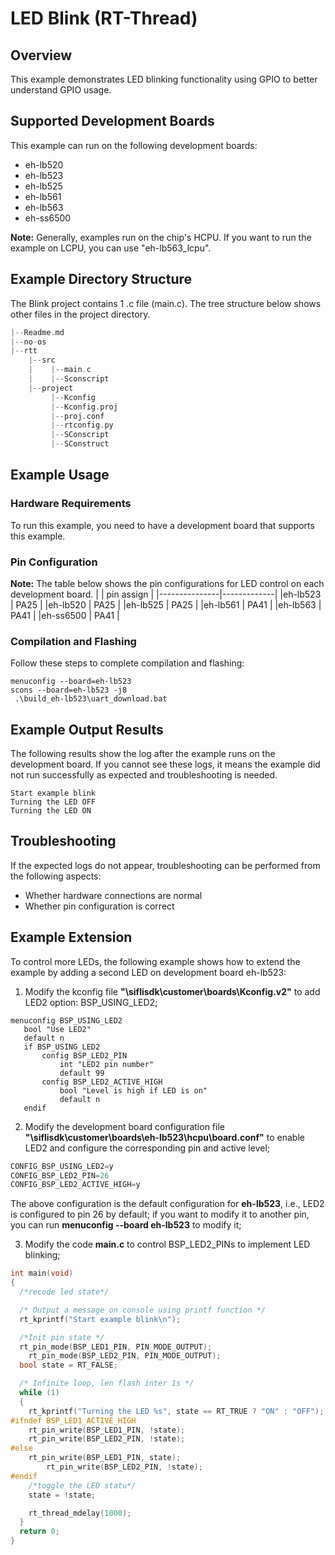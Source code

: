 # LED Blink (RT-Thread)
## Overview
This example demonstrates LED blinking functionality using GPIO to better understand GPIO usage.

## Supported Development Boards
This example can run on the following development boards:
* eh-lb520
* eh-lb523
* eh-lb525
* eh-lb561
* eh-lb563
* eh-ss6500

**Note:** Generally, examples run on the chip's HCPU. If you want to run the example on LCPU, you can use "eh-lb563_lcpu".

## Example Directory Structure
The Blink project contains 1 .c file (main.c). The tree structure below shows other files in the project directory.
```c
|--Readme.md
|--no-os
|--rtt
    |--src
    |    |--main.c
    |    |--Sconscript
    |--project  
         |--Kconfig
         |--Kconfig.proj
         |--proj.conf
         |--rtconfig.py
         |--SConscript
         |--SConstruct
```
## Example Usage
### Hardware Requirements
To run this example, you need to have a development board that supports this example.
### Pin Configuration
**Note:** The table below shows the pin configurations for LED control on each development board.
|               | pin assign  |
|---------------|-------------|
|eh-lb523    |    PA25     |
|eh-lb520    |    PA25     |
|eh-lb525    |    PA25     |
|eh-lb561    |    PA41     |
|eh-lb563    |    PA41     |
|eh-ss6500   |    PA41     |

### Compilation and Flashing
Follow these steps to complete compilation and flashing:
```shell
menuconfig --board=eh-lb523
scons --board=eh-lb523 -j8
 .\build_eh-lb523\uart_download.bat
```
## Example Output Results
The following results show the log after the example runs on the development board. If you cannot see these logs, it means the example did not run successfully as expected and troubleshooting is needed.
```
Start example blink
Turning the LED OFF
Turning the LED ON
```
 ## Troubleshooting
If the expected logs do not appear, troubleshooting can be performed from the following aspects:
* Whether hardware connections are normal
* Whether pin configuration is correct  

 ## Example Extension
 
 To control more LEDs, the following example shows how to extend the example by adding a second LED on development board eh-lb523:
 1. Modify the kconfig file **"\siflisdk\customer\boards\Kconfig.v2"** to add LED2 option: BSP_USING_LED2;
 ```kconfig
 menuconfig BSP_USING_LED2
    bool "Use LED2"
    default n
    if BSP_USING_LED2  
        config BSP_LED2_PIN
            int "LED2 pin number"
            default 99
        config BSP_LED2_ACTIVE_HIGH
            bool "Level is high if LED is on"
            default n
    endif 
```
 2. Modify the development board configuration file **"\siflisdk\customer\boards\eh-lb523\hcpu\board.conf"** to enable LED2 and configure the corresponding pin and active level;
  ```c
CONFIG_BSP_USING_LED2=y
CONFIG_BSP_LED2_PIN=26
CONFIG_BSP_LED2_ACTIVE_HIGH=y
```
The above configuration is the default configuration for **eh-lb523**, i.e., LED2 is configured to pin 26 by default; if you want to modify it to another pin, you can run **menuconfig --board eh-lb523** to modify it;

3. Modify the code **main.c** to control BSP_LED2_PINs to implement LED blinking;
  ```c
int main(void)
{
    /*recode led state*/

    /* Output a message on console using printf function */
    rt_kprintf("Start example blink\n");

    /*Init pin state */
    rt_pin_mode(BSP_LED1_PIN, PIN_MODE_OUTPUT);
	  rt_pin_mode(BSP_LED2_PIN, PIN_MODE_OUTPUT);
    bool state = RT_FALSE;

    /* Infinite loop, len flash inter 1s */
    while (1)
    {
      rt_kprintf("Turning the LED %s", state == RT_TRUE ? "ON" : "OFF");
#ifndef BSP_LED1_ACTIVE_HIGH
      rt_pin_write(BSP_LED1_PIN, !state);
      rt_pin_write(BSP_LED2_PIN, !state);
#else
      rt_pin_write(BSP_LED1_PIN, state);
		  rt_pin_write(BSP_LED2_PIN, !state);
#endif
      /*toggle the LED statu*/
      state = !state;

      rt_thread_mdelay(1000);
    }
    return 0;
}
```